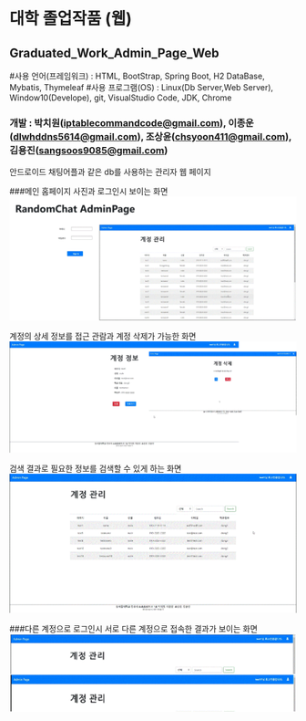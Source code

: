 # 대학 졸업작품 (웹)
## Graduated_Work_Admin_Page_Web

#사용 언어(프레임워크) : HTML, BootStrap, Spring Boot, H2 DataBase, Mybatis, Thymeleaf
#사용 프로그램(OS) : Linux(Db Server,Web Server), Window10(Develope), git, VisualStudio Code, JDK, Chrome

### 개발 : 박치원(iptablecommandcode@gmail.com), 이종운(dlwhddns5614@gmail.com), 조상윤(chsyoon411@gmail.com), 김용진(sangsoos9085@gmail.com)

안드로이드 채팅어플과 같은 db를 사용하는 관리자 웹 페이지

###메인 홈페이지 사진과 로그인시 보이는 화면
![메인 로그인](main.GIF)

계정의 상세 정보를 접근 관람과 계정 삭제가 가능한 화면
![계정 제어](account.GIF)

검색 결과로 필요한 정보를 검색할 수 있게 하는 화면
![검색 결과](search.GIF)

###다른 계정으로 로그인시 서로 다른 계정으로 접속한 결과가 보이는 화면
![다른 계정 로그인](other_account.GIF)
